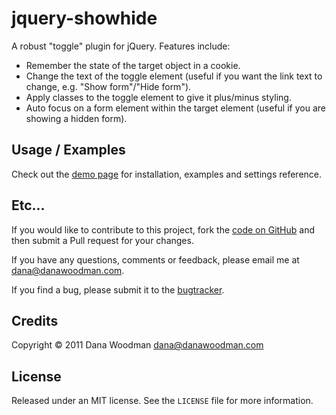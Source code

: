 # jquery-showhide

A robust "toggle" plugin for jQuery. Features include:

- Remember the state of the target object in a cookie.
- Change the text of the toggle element (useful if you want the link text to change, e.g. "Show form"/"Hide form").
- Apply classes to the toggle element to give it plus/minus styling.
- Auto focus on a form element within the target element (useful if you are showing a hidden form).


## Usage / Examples

Check out the [demo page][demo] for installation, examples and settings reference.


## Etc...

If you would like to contribute to this project, fork the [code on GitHub](https://github.com/danawoodman/jquery-showhide) and then submit a Pull request for your changes.

If you have any questions, comments or feedback, please email me at <dana@danawoodman.com>.

If you find a bug, please submit it to the [bugtracker](https://github.com/danawoodman/jquery-showhide/issues).


## Credits

Copyright &copy; 2011 Dana Woodman <dana@danawoodman.com>


## License

Released under an MIT license. See the `LICENSE` file for more information.


[demo]: http://blog.danawoodman.com/jquery-showhide/ "Check out the jquery.showhide demo page"
